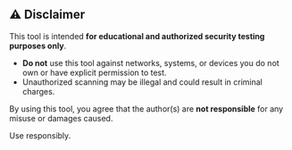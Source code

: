 ## ⚠️ Disclaimer

This tool is intended **for educational and authorized security testing purposes only**.

- **Do not** use this tool against networks, systems, or devices you do not own or have explicit permission to test.
- Unauthorized scanning may be illegal and could result in criminal charges.

By using this tool, you agree that the author(s) are **not responsible** for any misuse or damages caused.

Use responsibly.